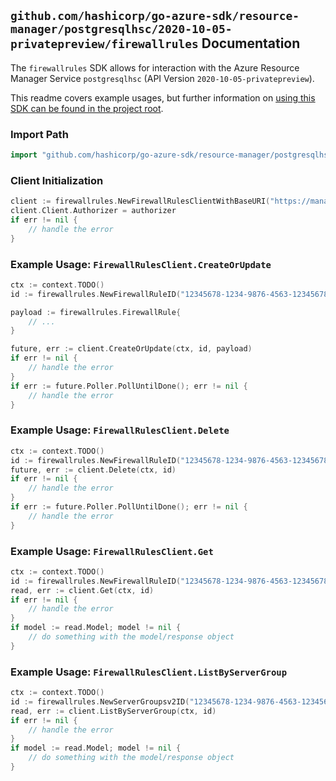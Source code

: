 
## `github.com/hashicorp/go-azure-sdk/resource-manager/postgresqlhsc/2020-10-05-privatepreview/firewallrules` Documentation

The `firewallrules` SDK allows for interaction with the Azure Resource Manager Service `postgresqlhsc` (API Version `2020-10-05-privatepreview`).

This readme covers example usages, but further information on [using this SDK can be found in the project root](https://github.com/hashicorp/go-azure-sdk/tree/main/docs).

### Import Path

```go
import "github.com/hashicorp/go-azure-sdk/resource-manager/postgresqlhsc/2020-10-05-privatepreview/firewallrules"
```


### Client Initialization

```go
client := firewallrules.NewFirewallRulesClientWithBaseURI("https://management.azure.com")
client.Client.Authorizer = authorizer
if err != nil {
	// handle the error
}
```


### Example Usage: `FirewallRulesClient.CreateOrUpdate`

```go
ctx := context.TODO()
id := firewallrules.NewFirewallRuleID("12345678-1234-9876-4563-123456789012", "example-resource-group", "serverGroupValue", "firewallRuleValue")

payload := firewallrules.FirewallRule{
	// ...
}

future, err := client.CreateOrUpdate(ctx, id, payload)
if err != nil {
	// handle the error
}
if err := future.Poller.PollUntilDone(); err != nil {
	// handle the error
}
```


### Example Usage: `FirewallRulesClient.Delete`

```go
ctx := context.TODO()
id := firewallrules.NewFirewallRuleID("12345678-1234-9876-4563-123456789012", "example-resource-group", "serverGroupValue", "firewallRuleValue")
future, err := client.Delete(ctx, id)
if err != nil {
	// handle the error
}
if err := future.Poller.PollUntilDone(); err != nil {
	// handle the error
}
```


### Example Usage: `FirewallRulesClient.Get`

```go
ctx := context.TODO()
id := firewallrules.NewFirewallRuleID("12345678-1234-9876-4563-123456789012", "example-resource-group", "serverGroupValue", "firewallRuleValue")
read, err := client.Get(ctx, id)
if err != nil {
	// handle the error
}
if model := read.Model; model != nil {
	// do something with the model/response object
}
```


### Example Usage: `FirewallRulesClient.ListByServerGroup`

```go
ctx := context.TODO()
id := firewallrules.NewServerGroupsv2ID("12345678-1234-9876-4563-123456789012", "example-resource-group", "serverGroupValue")
read, err := client.ListByServerGroup(ctx, id)
if err != nil {
	// handle the error
}
if model := read.Model; model != nil {
	// do something with the model/response object
}
```

